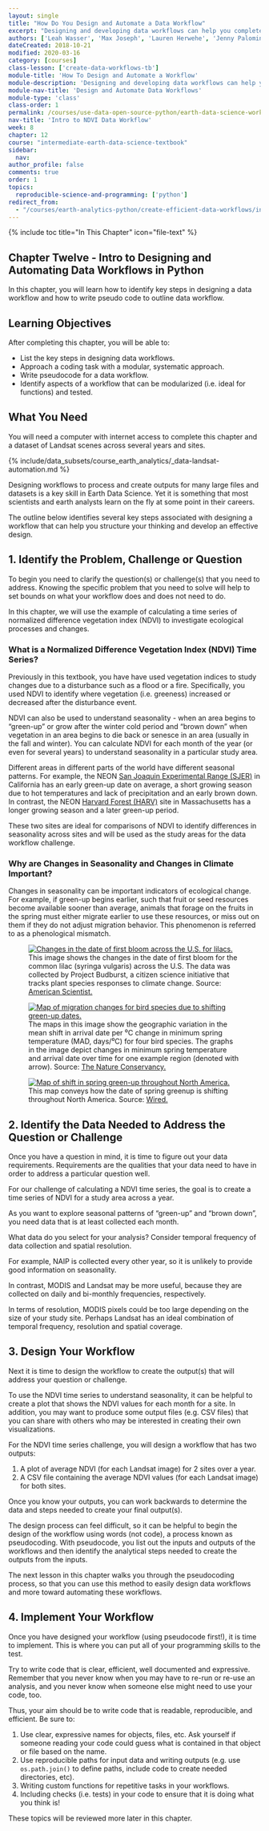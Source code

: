 ```yaml
---
layout: single
title: "How Do You Design and Automate a Data Workflow"
excerpt: "Designing and developing data workflows can help you complete your work more efficiently by allowing you to repeat and automate data tasks. Learn how to design and develop efficient workflows to automate data analyses in Python."
authors: ['Leah Wasser', 'Max Joseph', 'Lauren Herwehe', 'Jenny Palomino', 'Joe McGlinchy']
dateCreated: 2018-10-21
modified: 2020-03-16
category: [courses]
class-lesson: ['create-data-workflows-tb']
module-title: 'How To Design and Automate a Workflow'
module-description: 'Designing and developing data workflows can help you complete your work more efficiently by allowing you to repeat and automate data tasks. Learn how to design and develop automated workflows using the example of calculating a NDVI time series in Python.'
module-nav-title: 'Design and Automate Data Workflows'
module-type: 'class'
class-order: 1
permalink: /courses/use-data-open-source-python/earth-data-science-workflows/design-efficient-automated-data-workflows/
nav-title: 'Intro to NDVI Data Workflow'
week: 8
chapter: 12
course: "intermediate-earth-data-science-textbook"
sidebar:
  nav:
author_profile: false
comments: true
order: 1
topics:
  reproducible-science-and-programming: ['python']
redirect_from:
  - "/courses/earth-analytics-python/create-efficient-data-workflows/intro-to-ndvi-data-workflow/"
---
```


{% include toc title="In This Chapter" icon="file-text" %}

<div class='notice--success' markdown="1">

## <i class="fa fa-ship" aria-hidden="true"></i> Chapter Twelve - Intro to Designing and Automating Data Workflows in Python

In this chapter, you will learn how to identify key steps in designing a data workflow and how to write pseudo code to outline data workflow.


## <i class="fa fa-graduation-cap" aria-hidden="true"></i> Learning Objectives

After completing this chapter, you will be able to:

* List the key steps in designing data workflows.
* Approach a coding task with a modular, systematic approach.
* Write pseudocode for a data workflow.
* Identify aspects of a workflow that can be modularized (i.e. ideal for functions) and tested.


## <i class="fa fa-check-square-o fa-2" aria-hidden="true"></i> What You Need

You will need a computer with internet access to complete this chapter and a dataset of Landsat scenes across several years and sites.

{% include/data_subsets/course_earth_analytics/_data-landsat-automation.md %}

</div>

Designing workflows to process and create outputs for many large files and datasets is a key skill in Earth Data Science. Yet it is something that most scientists and earth analysts learn on the fly at some point in their careers.

The outline below identifies several key steps associated with designing a workflow that can help you structure your thinking and develop an effective design.


## 1. Identify the Problem, Challenge or Question

To begin you need to clarify the question(s) or challenge(s) that you need to address. Knowing the specific problem that you need to solve will help to set bounds on what your workflow does and does not need to do.

In this chapter, we will use the example of calculating a time series of normalized difference vegetation index (NDVI) to investigate ecological processes and changes.


### What is a Normalized Difference Vegetation Index (NDVI) Time Series?

Previously in this textbook, you have have used vegetation indices to study changes due to a disturbance such as a flood or a fire. Specifically, you used NDVI to identify where vegetation (i.e. greeness) increased or decreased after the disturbance event.

NDVI can also be used to understand seasonality - when an area begins to “green-up” or grow after the winter cold period and “brown down” when vegetation in an area begins to die back or senesce in an area (usually in the fall and winter).  You can calculate NDVI for each month of the year (or even for several years) to understand seasonality in a particular study area.

Different areas in different parts of the world have different seasonal patterns. For example, the NEON <a href="https://www.neonscience.org/field-sites/field-sites-map/SJER" target="_blank">San Joaquin Experimental Range (SJER)</a> in California has an early green-up date on average, a short growing season due to hot temperatures and lack of precipitation and an early brown down. In contrast, the NEON <a href="https://www.neonscience.org/field-sites/field-sites-map/HARV" target="_blank">Harvard Forest (HARV)</a> site in Massachusetts has a longer growing season and a later green-up period.   

These two sites are ideal for comparisons of NDVI to identify differences in seasonality across sites and will be used as the study areas for the data workflow challenge.


### Why are Changes in Seasonality and Changes in Climate Important?

Changes in seasonality can be important indicators of ecological change. For example, if green-up begins earlier, such that fruit or seed resources become available sooner than average, animals that forage on the fruits in the spring must either migrate earlier to use these resources, or miss out on them if they do not adjust migration behavior. This phenomenon is referred to as a phenological mismatch.

<figure>
  <a href="{{ site.url }}/images/courses/earth-analytics/science/phenology/lilac-greenup-map-automation-landsat-ndvi.jpg">
    <img src="{{ site.url }}/images/courses/earth-analytics/science/phenology/lilac-greenup-map-automation-landsat-ndvi.jpg" alt="Changes in the date of first bloom across the U.S. for lilacs.">
  </a>
  <figcaption>This image shows the changes in the date of first bloom for the common lilac (syringa vulgaris) across the U.S. The data was collected by Project Budburst, a citizen science initiative that tracks plant species responses to climate change. Source: <a href="https://www.americanscientist.org/article/citizen-science-takes-root" target="_blank">American Scientist.</a>
  </figcaption>
</figure>

<figure>
  <a href="{{ site.url }}/images/courses/earth-analytics/science/phenology/bird-migration-map-automation-landsat-ndvi.jpg">
    <img src="{{ site.url }}/images/courses/earth-analytics/science/phenology/bird-migration-map-automation-landsat-ndvi.jpg" alt=" Map of migration changes for bird species due to shifting green-up dates.">
  </a>
  <figcaption>The maps in this image show the geographic variation in the mean shift in arrival date per ⁰C change in minimum spring temperature (MAD, days/⁰C) for four bird species. The graphs in the image depict changes in minimum spring temperature and arrival date over time for one example region (denoted with arrow). Source: <a href= "https://blog.nature.org/science/explainer/climate-change-already-changing-seasons-phenology-citizen-science/" target="_blank">The Nature Conservancy.</a>
  </figcaption>
</figure>

<figure>
  <a href="{{ site.url }}/images/courses/earth-analytics/science/phenology/north-america-greenup-map-automation-landsat-ndvi.jpg">
    <img src="{{ site.url }}/images/courses/earth-analytics/science/phenology/north-america-greenup-map-automation-landsat-ndvi.jpg" alt=" Map of shift in spring green-up throughout North America.">
  </a>
  <figcaption>This map conveys how the date of spring greenup is shifting throughout North America. Source: <a href= "https://www.wired.com/2007/11/greenup-of-the-planet-is-not-black-and-white-2/" target="_blank">Wired.</a>
  </figcaption>
</figure>


## 2. Identify the Data Needed to Address the Question or Challenge

Once you have a question in mind, it is time to figure out your data requirements. Requirements are the qualities that your data need to have in order to address a particular question well.

For our challenge of calculating a NDVI time series, the goal is to create a time series of NDVI for a study area across a year.

As you want to explore seasonal patterns of “green-up” and “brown down”, you need data that is at least collected each month.

What data do you select for your analysis? Consider temporal frequency of data collection and spatial resolution.

For example, NAIP is collected every other year, so it is unlikely to provide good information on seasonality.

In contrast, MODIS and Landsat may be more useful, because they are collected on daily and bi-monthly frequencies, respectively.

In terms of resolution, MODIS pixels could be too large depending on the size of your study site. Perhaps Landsat has an ideal combination of temporal frequency, resolution and spatial coverage.


## 3. Design Your Workflow

Next it is time to design the workflow to create the output(s) that will address your question or challenge.

To use the NDVI time series to understand seasonality, it can be helpful to create a plot that shows the NDVI values for each month for a site.  In addition, you may want to produce some output files (e.g. CSV files) that you can share with others who may be interested in creating their own visualizations.

For the NDVI time series challenge, you will design a workflow that has two outputs:

1. A plot of average NDVI (for each Landsat image) for 2 sites over a year.
2. A CSV file containing the average NDVI values (for each Landsat image) for both sites.

Once you know your outputs, you can work backwards to determine the data and steps needed to create your final output(s).

The design process can feel difficult, so it can be helpful to begin the design of the workflow using words (not code), a process known as pseudocoding. With pseudocode, you list out the inputs and outputs of the workflows and then identify the analytical steps needed to create the outputs from the inputs.

The next lesson in this chapter walks you through the pseudocoding process, so that you can use this method to easily design data workflows and more toward automating these workflows.


## 4. Implement Your Workflow

Once you have designed your workflow (using pseudocode first!), it is time to implement. This is where you can put all of your programming skills to the test.

Try to write code that is clear, efficient, well documented and expressive. Remember that you never know when you may have to re-run or re-use an analysis, and you never know when someone else might need to use your code, too.

Thus, your aim should be to write code that is readable, reproducible, and efficient. Be sure to:

1. Use clear, expressive names for objects, files, etc. Ask yourself if someone reading your code could guess what is contained in that object or file based on the name.
2. Use reproducible paths for input data and writing outputs (e.g. use `os.path.join()` to define paths, include code to create needed directories, etc).   
3. Writing custom functions for repetitive tasks in your workflows.
4. Including checks (i.e. tests) in your code to ensure that it is doing what you think is!

These topics will be reviewed more later in this chapter.
